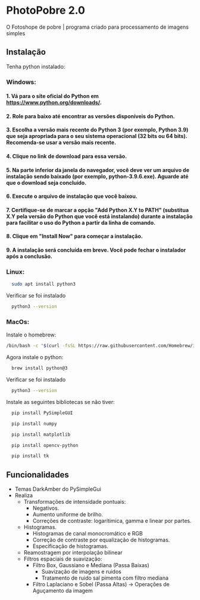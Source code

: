 # PhotoPobre 2.0
O Fotoshope de pobre | programa criado para processamento de imagens simples 





## Instalação

Tenha python instalado:

### Windows:

#### 1. Vá para o site oficial do Python em https://www.python.org/downloads/.
#### 2. Role para baixo até encontrar as versões disponíveis do Python.
#### 3. Escolha a versão mais recente do Python 3 (por exemplo, Python 3.9) que seja apropriada para o seu sistema operacional (32 bits ou 64 bits). Recomenda-se usar a versão mais recente.
#### 4. Clique no link de download para essa versão.
#### 5. Na parte inferior da janela do navegador, você deve ver um arquivo de instalação sendo baixado (por exemplo, python-3.9.6.exe). Aguarde até que o download seja concluído.
#### 6. Execute o arquivo de instalação que você baixou.
#### 7. Certifique-se de marcar a opção "Add Python X.Y to PATH" (substitua X.Y pela versão do Python que você está instalando) durante a instalação para facilitar o uso do Python a partir da linha de comando.
#### 8. Clique em "Install Now" para começar a instalação.
#### 9. A instalação será concluída em breve. Você pode fechar o instalador após a conclusão.

### Linux:

```bash
  sudo apt install python3
```

Verificar se foi instalado
```bash
  python3 --version
```

### MacOs:

Instale o homebrew:
```bash
/bin/bash -c "$(curl -fsSL https://raw.githubusercontent.com/Homebrew/install/HEAD/install.sh)"
```

Agora instale o python:
```bash
  brew install python@3
```

Verificar se foi instalado
```bash
  python3 --version
```


Instale as seguintes bibliotecas se não tiver:

```bash
  pip install PySimpleGUI
```
```bash
  pip install numpy
```
```bash
  pip install matplotlib
```
```bash
  pip install opencv-python
```
```bash
  pip install tk
```




## Funcionalidades

- Temas DarkAmber do PySimpleGui
- Realiza
    - Transformações de intensidade pontuais:
        * Negativos.
        * Aumento uniforme de brilho.
        * Correções de contraste: logarítimica, gamma e linear por partes.
    - Histogramas.
        - Histogramas de canal monocromático e RGB
        - Correção de contraste por equalização de histogramas.
        - Especificação de histogramas.
    - Reamostragem por interpolação bilinear
    - Filtros espaciais de suavização: 
        - Filtro Box, Gaussiano e Mediana (Passa Baixas) 
            - Suavização de imagens e ruidos 
            - Tratamento de ruido sal pimenta com filtro mediana
        - Filtro Laplaciano e Sobel (Passa Altas) -> Operações de Aguçamento da imagem




